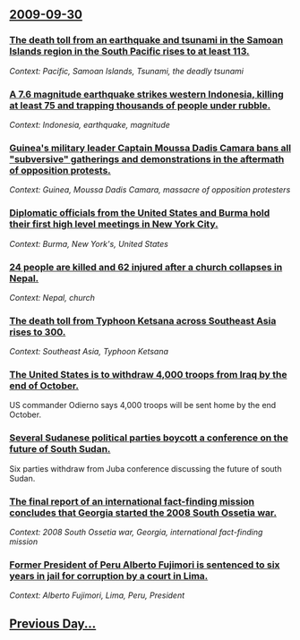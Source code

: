 ## [2009-09-30](/news/2009/09/30/index.md)

### [ The death toll from an earthquake and tsunami in the Samoan Islands region in the South Pacific rises to at least 113. ](/news/2009/09/30/the-death-toll-from-an-earthquake-and-tsunami-in-the-samoan-islands-region-in-the-south-pacific-rises-to-at-least-113.md)
_Context: Pacific, Samoan Islands, Tsunami, the deadly tsunami_

### [ A 7.6 magnitude earthquake strikes western Indonesia, killing at least 75 and trapping thousands of people under rubble. ](/news/2009/09/30/a-7-6-magnitude-earthquake-strikes-western-indonesia-killing-at-least-75-and-trapping-thousands-of-people-under-rubble.md)
_Context: Indonesia, earthquake, magnitude_

### [ Guinea's military leader Captain Moussa Dadis Camara bans all "subversive" gatherings and demonstrations in the aftermath of opposition protests. ](/news/2009/09/30/guinea-s-military-leader-captain-moussa-dadis-camara-bans-all-subversive-gatherings-and-demonstrations-in-the-aftermath-of-opposition-pro.md)
_Context: Guinea, Moussa Dadis Camara, massacre of opposition protesters_

### [ Diplomatic officials from the United States and Burma hold their first high level meetings in New York City. ](/news/2009/09/30/diplomatic-officials-from-the-united-states-and-burma-hold-their-first-high-level-meetings-in-new-york-city.md)
_Context: Burma, New York's, United States_

### [ 24 people are killed and 62 injured after a church collapses in Nepal. ](/news/2009/09/30/24-people-are-killed-and-62-injured-after-a-church-collapses-in-nepal.md)
_Context: Nepal, church_

### [ The death toll from Typhoon Ketsana across Southeast Asia rises to 300. ](/news/2009/09/30/the-death-toll-from-typhoon-ketsana-across-southeast-asia-rises-to-300.md)
_Context: Southeast Asia, Typhoon Ketsana_

### [ The United States is to withdraw 4,000 troops from Iraq by the end of October. ](/news/2009/09/30/the-united-states-is-to-withdraw-4-000-troops-from-iraq-by-the-end-of-october.md)
US commander Odierno says 4,000 troops will be sent home by the end October.

### [ Several Sudanese political parties boycott a conference on the future of South Sudan. ](/news/2009/09/30/several-sudanese-political-parties-boycott-a-conference-on-the-future-of-south-sudan.md)
Six parties withdraw from Juba conference discussing the future of south Sudan.

### [ The final report of an international fact-finding mission concludes that Georgia started the 2008 South Ossetia war. ](/news/2009/09/30/the-final-report-of-an-international-fact-finding-mission-concludes-that-georgia-started-the-2008-south-ossetia-war.md)
_Context: 2008 South Ossetia war, Georgia, international fact-finding mission_

### [ Former President of Peru Alberto Fujimori is sentenced to six years in jail for corruption by a court in Lima.  ](/news/2009/09/30/former-president-of-peru-alberto-fujimori-is-sentenced-to-six-years-in-jail-for-corruption-by-a-court-in-lima.md)
_Context: Alberto Fujimori, Lima, Peru, President_

## [Previous Day...](/news/2009/09/29/index.md)

